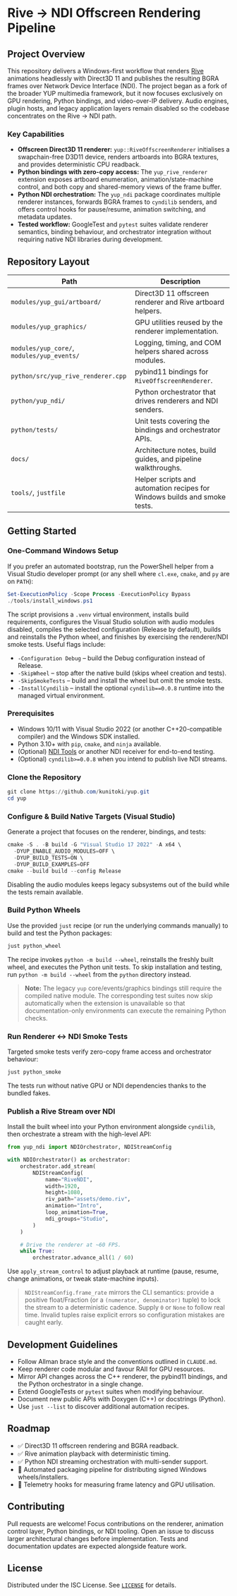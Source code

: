 # Rive → NDI Offscreen Rendering Pipeline

## Project Overview
This repository delivers a Windows-first workflow that renders [Rive](https://rive.app/) animations
headlessly with Direct3D 11 and publishes the resulting BGRA frames over Network Device Interface
(NDI). The project began as a fork of the broader YUP multimedia framework, but it now focuses
exclusively on GPU rendering, Python bindings, and video-over-IP delivery. Audio engines, plugin
hosts, and legacy application layers remain disabled so the codebase concentrates on the
Rive → NDI path.

### Key Capabilities
- **Offscreen Direct3D 11 renderer:** `yup::RiveOffscreenRenderer` initialises a swapchain-free D3D11
device, renders artboards into BGRA textures, and provides deterministic CPU readback.
- **Python bindings with zero-copy access:** The `yup_rive_renderer` extension exposes artboard
enumeration, animation/state-machine control, and both copy and shared-memory views of the frame
buffer.
- **Python NDI orchestration:** The `yup_ndi` package coordinates multiple renderer instances,
forwards BGRA frames to `cyndilib` senders, and offers control hooks for pause/resume, animation
switching, and metadata updates.
- **Tested workflow:** GoogleTest and `pytest` suites validate renderer semantics, binding behaviour,
and orchestrator integration without requiring native NDI libraries during development.

## Repository Layout
| Path | Description |
| ---- | ----------- |
| `modules/yup_gui/artboard/` | Direct3D 11 offscreen renderer and Rive artboard helpers. |
| `modules/yup_graphics/` | GPU utilities reused by the renderer implementation. |
| `modules/yup_core/`, `modules/yup_events/` | Logging, timing, and COM helpers shared across modules. |
| `python/src/yup_rive_renderer.cpp` | pybind11 bindings for `RiveOffscreenRenderer`. |
| `python/yup_ndi/` | Python orchestrator that drives renderers and NDI senders. |
| `python/tests/` | Unit tests covering the bindings and orchestrator APIs. |
| `docs/` | Architecture notes, build guides, and pipeline walkthroughs. |
| `tools/`, `justfile` | Helper scripts and automation recipes for Windows builds and smoke tests. |

## Getting Started
### One-Command Windows Setup
If you prefer an automated bootstrap, run the PowerShell helper from a Visual Studio
developer prompt (or any shell where `cl.exe`, `cmake`, and `py` are on `PATH`):

```powershell
Set-ExecutionPolicy -Scope Process -ExecutionPolicy Bypass
./tools/install_windows.ps1
```

The script provisions a `.venv` virtual environment, installs build requirements,
configures the Visual Studio solution with audio modules disabled, compiles the
selected configuration (Release by default), builds and reinstalls the Python
wheel, and finishes by exercising the renderer/NDI smoke tests. Useful flags
include:

- `-Configuration Debug` – build the Debug configuration instead of Release.
- `-SkipWheel` – stop after the native build (skips wheel creation and tests).
- `-SkipSmokeTests` – build and install the wheel but omit the smoke tests.
- `-InstallCyndilib` – install the optional `cyndilib==0.0.8` runtime into the
  managed virtual environment.

### Prerequisites
- Windows 10/11 with Visual Studio 2022 (or another C++20-compatible compiler) and the Windows SDK installed.
- Python 3.10+ with `pip`, `cmake`, and `ninja` available.
- (Optional) [NDI Tools](https://ndi.video/tools/) or another NDI receiver for end-to-end testing.
- (Optional) `cyndilib>=0.0.8` when you intend to publish live NDI streams.

### Clone the Repository
```powershell
git clone https://github.com/kunitoki/yup.git
cd yup
```

### Configure & Build Native Targets (Visual Studio)
Generate a project that focuses on the renderer, bindings, and tests:
```powershell
cmake -S . -B build -G "Visual Studio 17 2022" -A x64 \
  -DYUP_ENABLE_AUDIO_MODULES=OFF \
  -DYUP_BUILD_TESTS=ON \
  -DYUP_BUILD_EXAMPLES=OFF
cmake --build build --config Release
```
Disabling the audio modules keeps legacy subsystems out of the build while the tests remain
available.

### Build Python Wheels
Use the provided `just` recipe (or run the underlying commands manually) to build and test the
Python packages:
```powershell
just python_wheel
```
The recipe invokes `python -m build --wheel`, reinstalls the freshly built wheel, and executes the
Python unit tests. To skip installation and testing, run `python -m build --wheel` from the `python`
directory instead.

> **Note:** The legacy `yup` core/events/graphics bindings still require the compiled native module.
> The corresponding test suites now skip automatically when the extension is unavailable so that
> documentation-only environments can execute the remaining Python checks.

### Run Renderer ↔ NDI Smoke Tests
Targeted smoke tests verify zero-copy frame access and orchestrator behaviour:
```powershell
just python_smoke
```
The tests run without native GPU or NDI dependencies thanks to the bundled fakes.

### Publish a Rive Stream over NDI
Install the built wheel into your Python environment alongside `cyndilib`, then orchestrate a stream
with the high-level API:
```python
from yup_ndi import NDIOrchestrator, NDIStreamConfig

with NDIOrchestrator() as orchestrator:
    orchestrator.add_stream(
        NDIStreamConfig(
            name="RiveNDI",
            width=1920,
            height=1080,
            riv_path="assets/demo.riv",
            animation="Intro",
            loop_animation=True,
            ndi_groups="Studio",
        )
    )

    # Drive the renderer at ~60 FPS.
    while True:
        orchestrator.advance_all(1 / 60)
```
Use `apply_stream_control` to adjust playback at runtime (pause, resume, change animations, or tweak
state-machine inputs).

> `NDIStreamConfig.frame_rate` mirrors the CLI semantics: provide a positive float/Fraction (or a
> `(numerator, denominator)` tuple) to lock the stream to a deterministic cadence. Supply `0` or `None`
> to follow real time. Invalid tuples raise explicit errors so configuration mistakes are caught early.

## Development Guidelines
- Follow Allman brace style and the conventions outlined in `CLAUDE.md`.
- Keep renderer code modular and favour RAII for GPU resources.
- Mirror API changes across the C++ renderer, the pybind11 bindings, and the Python orchestrator in a
single change.
- Extend GoogleTests or `pytest` suites when modifying behaviour.
- Document new public APIs with Doxygen (C++) or docstrings (Python).
- Use `just --list` to discover additional automation recipes.

## Roadmap
- ✅ Direct3D 11 offscreen rendering and BGRA readback.
- ✅ Rive animation playback with deterministic timing.
- ✅ Python NDI streaming orchestration with multi-sender support.
- 🚧 Automated packaging pipeline for distributing signed Windows wheels/installers.
- 🚧 Telemetry hooks for measuring frame latency and GPU utilisation.

## Contributing
Pull requests are welcome! Focus contributions on the renderer, animation control layer, Python
bindings, or NDI tooling. Open an issue to discuss larger architectural changes before
implementation. Tests and documentation updates are expected alongside feature work.

## License
Distributed under the ISC License. See [`LICENSE`](./LICENSE) for details.
